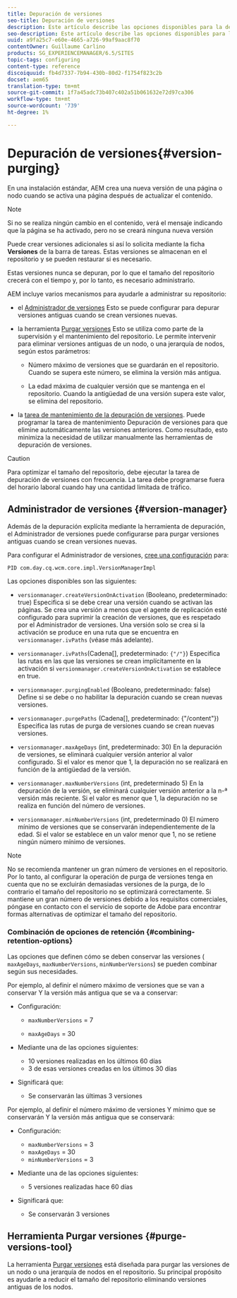 ```yaml
---
title: Depuración de versiones
seo-title: Depuración de versiones
description: Este artículo describe las opciones disponibles para la depuración de versiones.
seo-description: Este artículo describe las opciones disponibles para la depuración de versiones.
uuid: a9fa25c7-e60e-4665-a726-99af9aac8f70
contentOwner: Guillaume Carlino
products: SG_EXPERIENCEMANAGER/6.5/SITES
topic-tags: configuring
content-type: reference
discoiquuid: fb4d7337-7b94-430b-80d2-f1754f823c2b
docset: aem65
translation-type: tm+mt
source-git-commit: 1f7a45adc73b407c402a51b061632e72d97ca306
workflow-type: tm+mt
source-wordcount: '739'
ht-degree: 1%

---
```



# Depuración de versiones{#version-purging}

En una instalación estándar, AEM crea una nueva versión de una página o nodo cuando se activa una página después de actualizar el contenido.

>[!NOTE]
>
>Si no se realiza ningún cambio en el contenido, verá el mensaje indicando que la página se ha activado, pero no se creará ninguna nueva versión

Puede crear versiones adicionales si así lo solicita mediante la ficha **Versiones** de la barra de tareas. Estas versiones se almacenan en el repositorio y se pueden restaurar si es necesario.

Estas versiones nunca se depuran, por lo que el tamaño del repositorio crecerá con el tiempo y, por lo tanto, es necesario administrarlo.

AEM incluye varios mecanismos para ayudarle a administrar su repositorio:

* el [Administrador de versiones](#version-manager)
Esto se puede configurar para depurar versiones antiguas cuando se crean versiones nuevas.

* la herramienta [Purgar versiones](/help/sites-deploying/monitoring-and-maintaining.md#purgeversionstool)
Esto se utiliza como parte de la supervisión y el mantenimiento del repositorio.
Le permite intervenir para eliminar versiones antiguas de un nodo, o una jerarquía de nodos, según estos parámetros:

   * Número máximo de versiones que se guardarán en el repositorio.
Cuando se supera este número, se elimina la versión más antigua.

   * La edad máxima de cualquier versión que se mantenga en el repositorio.
Cuando la antigüedad de una versión supera este valor, se elimina del repositorio.

* la [tarea de mantenimiento de la depuración de versiones](/help/sites-administering/operations-dashboard.md#automated-maintenance-tasks). Puede programar la tarea de mantenimiento Depuración de versiones para que elimine automáticamente las versiones anteriores. Como resultado, esto minimiza la necesidad de utilizar manualmente las herramientas de depuración de versiones.

>[!CAUTION]
>
>Para optimizar el tamaño del repositorio, debe ejecutar la tarea de depuración de versiones con frecuencia. La tarea debe programarse fuera del horario laboral cuando hay una cantidad limitada de tráfico.

## Administrador de versiones {#version-manager}

Además de la depuración explícita mediante la herramienta de depuración, el Administrador de versiones puede configurarse para purgar versiones antiguas cuando se crean versiones nuevas.

Para configurar el Administrador de versiones, [cree una configuración](/help/sites-deploying/configuring-osgi.md) para:

`PID com.day.cq.wcm.core.impl.VersionManagerImpl`

Las opciones disponibles son las siguientes:

* `versionmanager.createVersionOnActivation` (Booleano, predeterminado: true) Especifica si se debe crear una versión cuando se activan las páginas.
Se crea una versión a menos que el agente de replicación esté configurado para suprimir la creación de versiones, que es respetado por el Administrador de versiones.
Una versión solo se crea si la activación se produce en una ruta que se encuentra en `versionmanager.ivPaths` (véase más adelante).

* `versionmanager.ivPaths`(Cadena[], predeterminado:  `{"/"}`) Especifica las rutas en las que las versiones se crean implícitamente en la activación si  `versionmanager.createVersionOnActivation` se establece en true.

* `versionmanager.purgingEnabled` (Booleano, predeterminado: false) Define si se debe o no habilitar la depuración cuando se crean nuevas versiones.

* `versionmanager.purgePaths` (Cadena[], predeterminado: {&quot;/content&quot;}) Especifica las rutas de purga de versiones cuando se crean nuevas versiones.

* `versionmanager.maxAgeDays` (int, predeterminado: 30) En la depuración de versiones, se eliminará cualquier versión anterior al valor configurado. Si el valor es menor que 1, la depuración no se realizará en función de la antigüedad de la versión.

* `versionmanager.maxNumberVersions` (int, predeterminado 5) En la depuración de la versión, se eliminará cualquier versión anterior a la n-ª versión más reciente. Si el valor es menor que 1, la depuración no se realiza en función del número de versiones.

* `versionmanager.minNumberVersions` (int, predeterminado 0) El número mínimo de versiones que se conservarán independientemente de la edad. Si el valor se establece en un valor menor que 1, no se retiene ningún número mínimo de versiones.

>[!NOTE]
>
>No se recomienda mantener un gran número de versiones en el repositorio. Por lo tanto, al configurar la operación de purga de versiones tenga en cuenta que no se excluirán demasiadas versiones de la purga, de lo contrario el tamaño del repositorio no se optimizará correctamente. Si mantiene un gran número de versiones debido a los requisitos comerciales, póngase en contacto con el servicio de soporte de Adobe para encontrar formas alternativas de optimizar el tamaño del repositorio.

### Combinación de opciones de retención {#combining-retention-options}

Las opciones que definen cómo se deben conservar las versiones ( `maxAgeDays`, `maxNumberVersions`, `minNumberVersions`) se pueden combinar según sus necesidades.

Por ejemplo, al definir el número máximo de versiones que se van a conservar Y la versión más antigua que se va a conservar:

* Configuración:

   * `maxNumberVersions` = 7

   * `maxAgeDays` = 30

* Mediante una de las opciones siguientes:

   * 10 versiones realizadas en los últimos 60 días
   * 3 de esas versiones creadas en los últimos 30 días

* Significará que:

   * Se conservarán las últimas 3 versiones

Por ejemplo, al definir el número máximo de versiones Y mínimo que se conservarán Y la versión más antigua que se conservará:

* Configuración:

   * `maxNumberVersions` = 3
   * `maxAgeDays` = 30
   * `minNumberVersions` = 3

* Mediante una de las opciones siguientes:

   * 5 versiones realizadas hace 60 días

* Significará que:

   * Se conservarán 3 versiones

## Herramienta Purgar versiones {#purge-versions-tool}

La herramienta [Purgar versiones](/help/sites-deploying/monitoring-and-maintaining.md#purgeversionstool) está diseñada para purgar las versiones de un nodo o una jerarquía de nodos en el repositorio. Su principal propósito es ayudarle a reducir el tamaño del repositorio eliminando versiones antiguas de los nodos.
